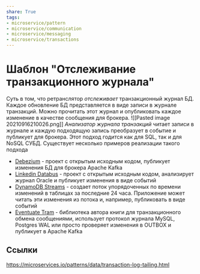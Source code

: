 ```yaml
---
share: True
tags: 
- microservice/pattern
- microservice/communication
- microservice/messaging
- microservice/transactions
---
```

# Шаблон "Отслеживание транзакционного журнала"
Суть в том, что ретранслятор *отслеживает* транзакционный журнал БД. Каждое обновление БД представляется в виде записи в журнале транзакций. Можно прочитать этот журнал и опубликовать каждое изменение в качестве сообщения для брокера.
![[Pasted image 20210916210026.png]]
*Анализатор журнала транзакций* читает записи в журнале и каждую подходящую запись преобразует в событие и публикует для брокера. Этот подход годится как для SQL, так и для NoSQL СУБД.
Существует несколько примеров реализации такого подхода
- [Debezium](https://debezium.io/) - проект с открытым исходным кодом, публикует изменения БД для брокера Apache Kafka
- [Linkedin Databus](https://github.com/linkedin/databus) - проект с открытым исходным кодом, анализирует журнал Oracle и публикует изменения в виде событий
- [DynamoDB Streams](https://docs.aws.amazon.com/amazondynamodb/latest/developerguide/Streams.html) - создает поток упорядоченных по времени изменений в таблицах за последние 24 часа. Приложение может читать эти изменения из потока и, например, публиковать в виде событий
- [Eventuate Tram](https://github.com/eventuate-tram/eventuate-tram-core) - библиотека автора книги для транзакционного обмена сообщениями, использует протокол журнала MySQL, Postgres WAL или просто проверяет изменения в OUTBOX и публикует в Apache Kafka
## Ссылки
https://microservices.io/patterns/data/transaction-log-tailing.html